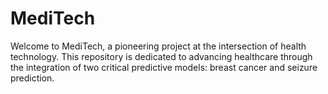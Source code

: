 # MediTech
Welcome to MediTech, a pioneering project at the intersection of health technology. This repository is dedicated to advancing healthcare through the integration of two critical predictive models: breast cancer and seizure prediction.
